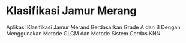 # Klasifikasi Jamur Merang
 Aplikasi Klasifikasi Jamur Merand Berdasarkan Grade A dan B Dengan Menggunakan Metode GLCM dan Metode Sistem Cerdas KNN

